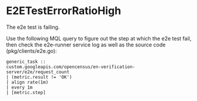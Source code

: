 # E2ETestErrorRatioHigh

The e2e test is failing.

Use the following MQL query to figure out the step at which the e2e test
fail, then check the e2e-runner service log as well as the source code
(pkg/clients/e2e.go):

```
generic_task ::
custom.googleapis.com/opencensus/en-verification-server/e2e/request_count
| (metric.result != 'OK')
| align rate(1m)
| every 1m
| [metric.step]
```
